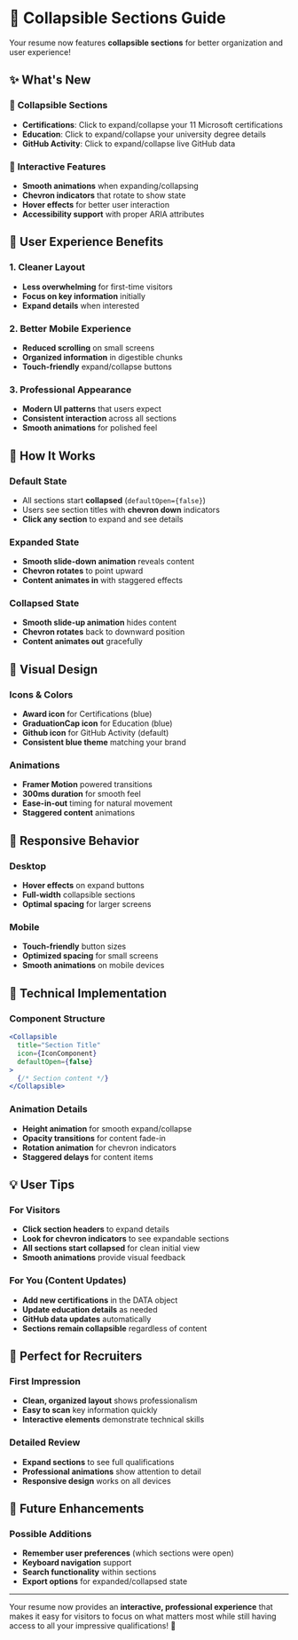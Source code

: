 # 🎯 Collapsible Sections Guide

Your resume now features **collapsible sections** for better organization and user experience!

## ✨ What's New

### 🔽 **Collapsible Sections**
- **Certifications**: Click to expand/collapse your 11 Microsoft certifications
- **Education**: Click to expand/collapse your university degree details
- **GitHub Activity**: Click to expand/collapse live GitHub data

### 🎨 **Interactive Features**
- **Smooth animations** when expanding/collapsing
- **Chevron indicators** that rotate to show state
- **Hover effects** for better user interaction
- **Accessibility support** with proper ARIA attributes

## 🎯 **User Experience Benefits**

### **1. Cleaner Layout**
- **Less overwhelming** for first-time visitors
- **Focus on key information** initially
- **Expand details** when interested

### **2. Better Mobile Experience**
- **Reduced scrolling** on small screens
- **Organized information** in digestible chunks
- **Touch-friendly** expand/collapse buttons

### **3. Professional Appearance**
- **Modern UI patterns** that users expect
- **Consistent interaction** across all sections
- **Smooth animations** for polished feel

## 🚀 **How It Works**

### **Default State**
- All sections start **collapsed** (`defaultOpen={false}`)
- Users see section titles with **chevron down** indicators
- **Click any section** to expand and see details

### **Expanded State**
- **Smooth slide-down animation** reveals content
- **Chevron rotates** to point upward
- **Content animates in** with staggered effects

### **Collapsed State**
- **Smooth slide-up animation** hides content
- **Chevron rotates** back to downward position
- **Content animates out** gracefully

## 🎨 **Visual Design**

### **Icons & Colors**
- **Award icon** for Certifications (blue)
- **GraduationCap icon** for Education (blue)
- **Github icon** for GitHub Activity (default)
- **Consistent blue theme** matching your brand

### **Animations**
- **Framer Motion** powered transitions
- **300ms duration** for smooth feel
- **Ease-in-out** timing for natural movement
- **Staggered content** animations

## 📱 **Responsive Behavior**

### **Desktop**
- **Hover effects** on expand buttons
- **Full-width** collapsible sections
- **Optimal spacing** for larger screens

### **Mobile**
- **Touch-friendly** button sizes
- **Optimized spacing** for small screens
- **Smooth animations** on mobile devices

## 🔧 **Technical Implementation**

### **Component Structure**
```jsx
<Collapsible 
  title="Section Title" 
  icon={IconComponent}
  defaultOpen={false}
>
  {/* Section content */}
</Collapsible>
```

### **Animation Details**
- **Height animation** for smooth expand/collapse
- **Opacity transitions** for content fade-in
- **Rotation animation** for chevron indicators
- **Staggered delays** for content items

## 💡 **User Tips**

### **For Visitors**
- **Click section headers** to expand details
- **Look for chevron indicators** to see expandable sections
- **All sections start collapsed** for clean initial view
- **Smooth animations** provide visual feedback

### **For You (Content Updates)**
- **Add new certifications** in the DATA object
- **Update education details** as needed
- **GitHub data updates** automatically
- **Sections remain collapsible** regardless of content

## 🎯 **Perfect for Recruiters**

### **First Impression**
- **Clean, organized layout** shows professionalism
- **Easy to scan** key information quickly
- **Interactive elements** demonstrate technical skills

### **Detailed Review**
- **Expand sections** to see full qualifications
- **Professional animations** show attention to detail
- **Responsive design** works on all devices

## 🚀 **Future Enhancements**

### **Possible Additions**
- **Remember user preferences** (which sections were open)
- **Keyboard navigation** support
- **Search functionality** within sections
- **Export options** for expanded/collapsed state

---

Your resume now provides an **interactive, professional experience** that makes it easy for visitors to focus on what matters most while still having access to all your impressive qualifications! 🎉
